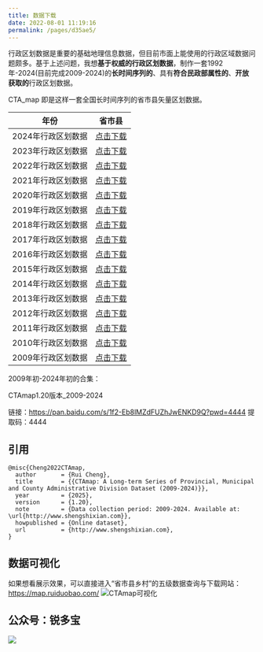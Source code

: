 ```yaml
---
title: 数据下载
date: 2022-08-01 11:19:16
permalink: /pages/d35ae5/
---
```


行政区划数据是重要的基础地理信息数据，但目前市面上能使用的行政区域数据问题颇多。基于上述问题，我想**基于权威的行政区划数据**，制作一套1992年-2024(目前完成2009-2024)的**长时间序列的**、具有**符合民政部属性的**、**开放获取的**行政区划数据。

CTA_map 即是这样一套全国长时间序列的省市县矢量区划数据。




| 年份               | 省市县                                                       |
| ------------------ | ------------------------------------------------------------ |
| 2024年行政区划数据 | [点击下载](https://pan.baidu.com/s/1uSadsp1XO0RtuWUwrBkftg?pwd=4444 )            |
| 2023年行政区划数据 | [点击下载](https://pan.baidu.com/s/1IKx6qMeRSAeapfqPvKyPkg?pwd=4444 )            |
| 2022年行政区划数据 | [点击下载](https://pan.baidu.com/s/1jxuu68fG9bx1Svl4XF-ueA?pwd=4444 )            |
| 2021年行政区划数据 | [点击下载](https://pan.baidu.com/s/13mAQxyTFOguDz9IqftHZAg?pwd=4444 )            |
| 2020年行政区划数据 | [点击下载](https://pan.baidu.com/s/1lKHh8rurIpH3Tr5Um34UVA?pwd=4444 )            |
| 2019年行政区划数据 | [点击下载](https://pan.baidu.com/s/1jmmIRleA7jsuV9l0cOIUcg?pwd=4444 )            |
| 2018年行政区划数据 | [点击下载](https://pan.baidu.com/s/1pwMDE1CJTLWaFpWhLumbeQ?pwd=4444 )            |
| 2017年行政区划数据 | [点击下载](https://pan.baidu.com/s/1K2o4WxuYg1mASAr-GSSl7g?pwd=4444 )            |
| 2016年行政区划数据 | [点击下载](https://pan.baidu.com/s/19wgYuJYdkWi91-3Qd7QRaw?pwd=4444 )            |
| 2015年行政区划数据 | [点击下载](https://pan.baidu.com/s/167jTfHjBYKNxnbNnf_nzpQ?pwd=4444 )            |
| 2014年行政区划数据 | [点击下载](https://pan.baidu.com/s/1xrsyPFqVhLHMmgvDQqqjcQ?pwd=4444 )            |
| 2013年行政区划数据 | [点击下载](https://pan.baidu.com/s/1AaaiN0oHtoQpdbOFItBV7g?pwd=4444) |
| 2012年行政区划数据 | [点击下载](https://pan.baidu.com/s/1TrI2dS4gv8nzqiSHRq0DeA?pwd=4444)            |
| 2011年行政区划数据 | [点击下载](https://pan.baidu.com/s/18uV1RchWMR-8uvqjXcb8ag?pwd=4444 )            |
| 2010年行政区划数据 | [点击下载](https://pan.baidu.com/s/1-s7eeGH74FZHmo-tjjqgOA?pwd=4444)            |
| 2009年行政区划数据 | [点击下载](https://pan.baidu.com/s/1ta2YfM6vSSfG5b92QFfKjg?pwd=4444)            |


2009年初-2024年初的合集：

CTAmap1.20版本_2009-2024   

链接：https://pan.baidu.com/s/1f2-Eb8lMZdFUZhJwENKD9Q?pwd=4444
提取码：4444 
## 引用
```
@misc{Cheng2022CTAmap,
  author       = {Rui Cheng},   
  title        = {{CTAmap: A Long-term Series of Provincial, Municipal and County Administrative Division Dataset (2009-2024)}}, 
  year         = {2025},     
  version      = {1.20},      
  note         = {Data collection period: 2009-2024. Available at: \url{http://www.shengshixian.com}}, 
  howpublished = {Online dataset}, 
  url          = {http://www.shengshixian.com},  
}
```
## 数据可视化
如果想看展示效果，可以直接进入“省市县乡村”的五级数据查询与下载网站：https://map.ruiduobao.com/
![CTAmap可视化](http://pics.landcover100.com/i/2023/11/02/65437f851c16c.jpg)


## 公众号：锐多宝

![](http://pics.landcover100.com/pics/6241778738d1e.jpg)
